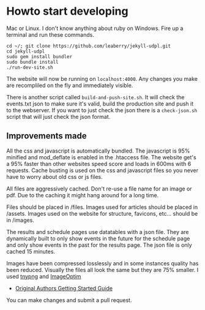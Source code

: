 # Howto start developing

Mac or Linux. I don't know anything about ruby on Windows. Fire up a terminal and run these commands.

	cd ~/; git clone https://github.com/leaberry/jekyll-udpl.git
	cd jekyll-udpl
	sudo gem install bundler
	sudo bundle install
	./run-dev-site.sh

The website will now be running on `localhost:4000`. Any changes you make are recompliled on the fly and immediately visible. 

There is another script called `build-and-push-site.sh`. It will check the events.txt json to make sure it's valid, build the production site and push it to the webserver. If you want to just check the json there is a `check-json.sh` script that will just check the json format.

## Improvements made

All the css and javascript is automatically bundled. The javascript is 95% minified and mod_deflate is enabled in the .htaccess file. The website get's a 95% faster than other websites speed score and loads in 600ms with 6 requests. Cache busting is used on the css and javascript files so you never have to worry about old css or js files.

All files are aggressively cached. Don't re-use a file name for an image or pdf. Due to the caching it might hang around for a long time.

Files should be placed in /files. Images used for articles should be placed in /assets. Images used on the website for structure, favicons, etc... should be in /images.

The results and schedule pages use datatables with a json file. They are dynamically built to only show events in the future for the schedule page and only show events in the past for the results page. The json file is only cached 15 minutes.

Images have been compressed losslessly and in some instances quality has been reduced. Visually the files all look the same but they are 75% smaller. I used [tnypng](http://tinypng.com) and [ImageOptim](https://imageoptim.com/)

* [Original Authors Getting Started Guide](http://mmistakes.github.io/skinny-bones-jekyll/getting-started/)

You can make changes and submit a pull request.


